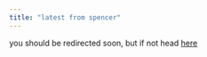 ```yaml
---
title: "latest from spencer"
---
```


<script>
    // redirect to the latest post from the newsletter RSS feed
    const newsletterFeedUrl = 'https://spencerchang.substack.com/feed';
    fetch(`http://api.rss2json.com/v1/api.json?rss_url=${newsletterFeedUrl}`)
        .then(response => {
             return response.json();})
        .then(data => {
            document.querySelector('#latestRedirect').setAttribute('href', data.items[0].link);
            window.location.replace(data.items[0].link)
        });

</script>


<p>
you should be redirected soon, but if not head <a id="latestRedirect" href="">here</a>
</p>
